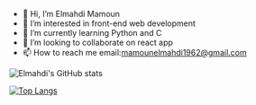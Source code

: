 - 👋 Hi, I’m Elmahdi Mamoun
- 👀 I’m interested in front-end web development
- 🌱 I’m currently learning Python and C
- 💞️ I’m looking to collaborate on react app
- 📫 How to reach me email:mamounelmahdi1962@gmail.com

![Elmahdi's GitHub stats](https://github-readme-stats.vercel.app/api?username=Elmahdi1962&show_icons=true&theme=github_dark)

[![Top Langs](https://github-readme-stats.vercel.app/api/top-langs/?username=Elmahdi1962&layout=compact)](https://github.com/anuraghazra/github-readme-stats)

